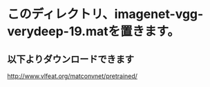 # このディレクトリ、imagenet-vgg-verydeep-19.matを置きます。

## 以下よりダウンロードできます
http://www.vlfeat.org/matconvnet/pretrained/

